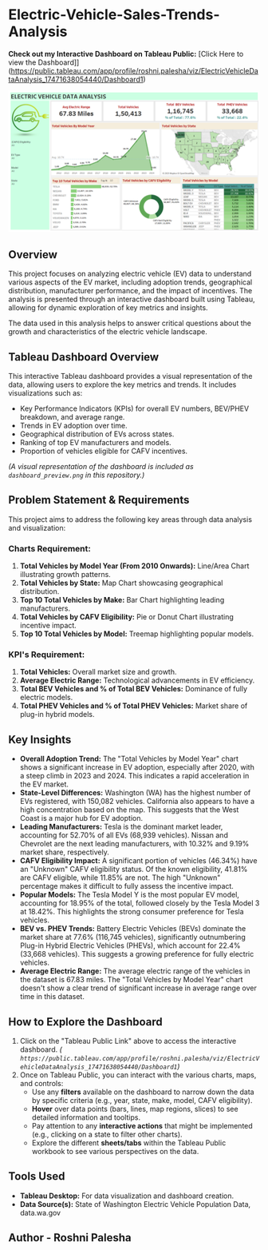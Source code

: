 # Electric-Vehicle-Sales-Trends-Analysis

**Check out my Interactive Dashboard on Tableau Public:**
[Click Here to view the Dashboard]](https://public.tableau.com/app/profile/roshni.palesha/viz/ElectricVehicleDataAnalysis_17471638054440/Dashboard1)

![Dashboard Preview](https://github.com/roshnipalesha/Electric-Vehicle-Sales-Trends-Analysis/blob/main/dashboard_preview.png)

## Overview

This project focuses on analyzing electric vehicle (EV) data to understand various aspects of the EV market, including adoption trends, geographical distribution, manufacturer performance, and the impact of incentives. The analysis is presented through an interactive dashboard built using Tableau, allowing for dynamic exploration of key metrics and insights.

The data used in this analysis helps to answer critical questions about the growth and characteristics of the electric vehicle landscape.

## Tableau Dashboard Overview

This interactive Tableau dashboard provides a visual representation of the data, allowing users to explore the key metrics and trends. It includes visualizations such as:

* Key Performance Indicators (KPIs) for overall EV numbers, BEV/PHEV breakdown, and average range.
* Trends in EV adoption over time.
* Geographical distribution of EVs across states.
* Ranking of top EV manufacturers and models.
* Proportion of vehicles eligible for CAFV incentives.

*(A visual representation of the dashboard is included as `dashboard_preview.png` in this repository.)*

## Problem Statement & Requirements

This project aims to address the following key areas through data analysis and visualization:

### Charts Requirement:

1.  **Total Vehicles by Model Year (From 2010 Onwards):** Line/Area Chart illustrating growth patterns.
2.  **Total Vehicles by State:** Map Chart showcasing geographical distribution.
3.  **Top 10 Total Vehicles by Make:** Bar Chart highlighting leading manufacturers.
4.  **Total Vehicles by CAFV Eligibility:** Pie or Donut Chart illustrating incentive impact.
5.  **Top 10 Total Vehicles by Model:** Treemap highlighting popular models.

### KPI's Requirement:

1.  **Total Vehicles:** Overall market size and growth.
2.  **Average Electric Range:** Technological advancements in EV efficiency.
3.  **Total BEV Vehicles and % of Total BEV Vehicles:** Dominance of fully electric models.
4.  **Total PHEV Vehicles and % of Total PHEV Vehicles:** Market share of plug-in hybrid models.

## Key Insights

* **Overall Adoption Trend:** The "Total Vehicles by Model Year" chart shows a significant increase in EV adoption, especially after 2020, with a steep climb in 2023 and 2024. This indicates a rapid acceleration in the EV market.
* **State-Level Differences:** Washington (WA) has the highest number of EVs registered, with 150,082 vehicles. California also appears to have a high concentration based on the map. This suggests that the West Coast is a major hub for EV adoption.
* **Leading Manufacturers:** Tesla is the dominant market leader, accounting for 52.70% of all EVs (68,939 vehicles). Nissan and Chevrolet are the next leading manufacturers, with 10.32% and 9.19% market share, respectively.
* **CAFV Eligibility Impact:** A significant portion of vehicles (46.34%) have an "Unknown" CAFV eligibility status. Of the known eligibility, 41.81% are CAFV eligible, while 11.85% are not. The high "Unknown" percentage makes it difficult to fully assess the incentive impact.
* **Popular Models:** The Tesla Model Y is the most popular EV model, accounting for 18.95% of the total, followed closely by the Tesla Model 3 at 18.42%. This highlights the strong consumer preference for Tesla vehicles.
* **BEV vs. PHEV Trends:** Battery Electric Vehicles (BEVs) dominate the market share at 77.6% (116,745 vehicles), significantly outnumbering Plug-in Hybrid Electric Vehicles (PHEVs), which account for 22.4% (33,668 vehicles). This suggests a growing preference for fully electric vehicles.
* **Average Electric Range:** The average electric range of the vehicles in the dataset is 67.83 miles. The "Total Vehicles by Model Year" chart doesn't show a clear trend of significant increase in average range over time in this dataset.

## How to Explore the Dashboard

1.  Click on the "Tableau Public Link" above to access the interactive dashboard.
   *( `https://public.tableau.com/app/profile/roshni.palesha/viz/ElectricVehicleDataAnalysis_17471638054440/Dashboard1`)*
2.  Once on Tableau Public, you can interact with the various charts, maps, and controls:
    * Use any **filters** available on the dashboard to narrow down the data by specific criteria (e.g., year, state, make, model, CAFV eligibility).
    * **Hover** over data points (bars, lines, map regions, slices) to see detailed information and tooltips.
    * Pay attention to any **interactive actions** that might be implemented (e.g., clicking on a state to filter other charts).
    * Explore the different **sheets/tabs** within the Tableau Public workbook to see various perspectives on the data.

## Tools Used

* **Tableau Desktop:** For data visualization and dashboard creation.
* **Data Source(s):** State of Washington Electric Vehicle Population Data, data.wa.gov

## Author - Roshni Palesha
